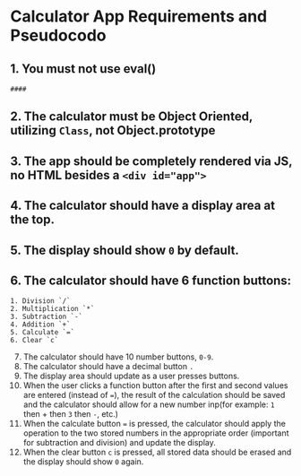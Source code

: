 # Calculator App Requirements and Pseudocodo
## 1. You must not use eval()
    #### 
## 2. The calculator must be Object Oriented, utilizing `Class`, not Object.prototype
## 3. The app should be completely rendered via JS, no HTML besides a `<div id="app">`
## 4. The calculator should have a display area at the top.
## 5. The display should show `0` by default.
## 6. The calculator should have 6 function buttons:
    1. Division `/`
    2. Multiplication `*`
    3. Subtraction `-`
    4. Addition `+`
    5. Calculate `=`
    6. Clear `c`
7. The calculator should have 10 number buttons, `0-9`.
8. The calculator should have a decimal button `.`
9.  The display area should update as a user presses buttons.
10. When the user clicks a function button after the first and second values are entered (instead of `=`), the result of the calculation should be saved and the calculator should allow for a new number inp(for example: `1` then + then `3` then `-`, etc.)
11. When the calculate button `=` is pressed, the calculator should apply the operation to the two stored numbers in the appropriate order (important for subtraction and division) and update the display.
12. When the clear button `c` is pressed, all stored data should be erased and the display should show `0` again.